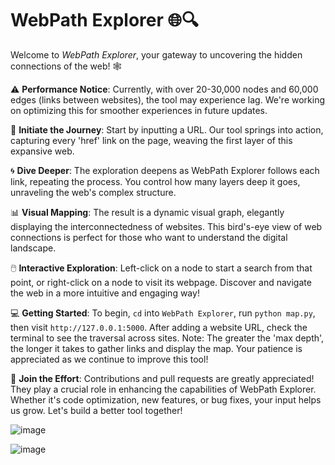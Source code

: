 # WebPath Explorer 🌐🔍

Welcome to *WebPath Explorer*, your gateway to uncovering the hidden connections of the web! 🕸️

⚠️ **Performance Notice**: Currently, with over 20-30,000 nodes and 60,000 edges (links between websites), the tool may experience lag. We're working on optimizing this for smoother experiences in future updates.

🔗 **Initiate the Journey**: Start by inputting a URL. Our tool springs into action, capturing every 'href' link on the page, weaving the first layer of this expansive web.

🌀 **Dive Deeper**: The exploration deepens as WebPath Explorer follows each link, repeating the process. You control how many layers deep it goes, unraveling the web's complex structure.

📊 **Visual Mapping**: The result is a dynamic visual graph, elegantly displaying the interconnectedness of websites. This bird's-eye view of web connections is perfect for those who want to understand the digital landscape.

🖱️ **Interactive Exploration**: Left-click on a node to start a search from that point, or right-click on a node to visit its webpage. Discover and navigate the web in a more intuitive and engaging way!

💻 **Getting Started**: To begin, `cd` into `WebPath Explorer`, run `python map.py`, then visit `http://127.0.0.1:5000`. After adding a website URL, check the terminal to see the traversal across sites. Note: The greater the 'max depth', the longer it takes to gather links and display the map. Your patience is appreciated as we continue to improve this tool!

🤝 **Join the Effort**: Contributions and pull requests are greatly appreciated! They play a crucial role in enhancing the capabilities of WebPath Explorer. Whether it's code optimization, new features, or bug fixes, your input helps us grow. Let's build a better tool together!


![image](https://github.com/Bentlybro/WebPath-Explorer/assets/27962737/d9463746-70eb-4a8a-81df-6deffdf3c3fb)


![image](https://github.com/Bentlybro/WebPath-Explorer/assets/27962737/c647ad83-b3d9-408d-918a-14c614997afb)


